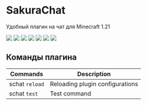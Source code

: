 # SakuraChat
Удобный плагин на чат для Minecraft 1.21

[![](https://discord.com/api/guilds/1194350591166652498/widget.png)](https://discord.gg/f3M5aZufpc "Discord")
[![](https://img.shields.io/modrinth/dt/SakuraChat?color=00AF5C&label=Downloads&logo=modrinth)](https://modrinth.com/plugin/sakurachat "Modrinth Downloads")
[![](https://img.shields.io/modrinth/followers/SakuraChat?style=flat&color=00AF5C&label=Followers&logo=modrinth)](https://modrinth.com/plugin/sakurachat "Modrinth Followers")
[![](https://img.shields.io/github/v/release/yushi4ka/SakuraChat?display_name=release&label=Relese&color=magenta)](https://github.com/yushi4ka/SakuraChat/releases/latest "Latest release")
[![](https://img.shields.io/github/sponsors/yushi4ka?label=Sponsors&color=magenta)](https://github.com/yushi4ka/SakuraChat)
[![](https://img.shields.io/github/watchers/yushi4ka/SakuraChat?style=flat&label=Watchears&color=magenta)](https://github.com/yushi4ka/SakuraChat "GitHub Watchers")
[![](https://img.shields.io/github/stars/yushi4ka/SakuraChat?style=flat&label=Stars&color=magenta)](https://github.com/yushi4ka/SakuraChat/stargazers "GitHub Stars")
## Команды плагина
| Commands | Description                                                        |
|----------|-----------------------------------------------------------------|
| schat `reload`	   | Reloading plugin configurations                       |
| schat `test`      | Test command                                           |
